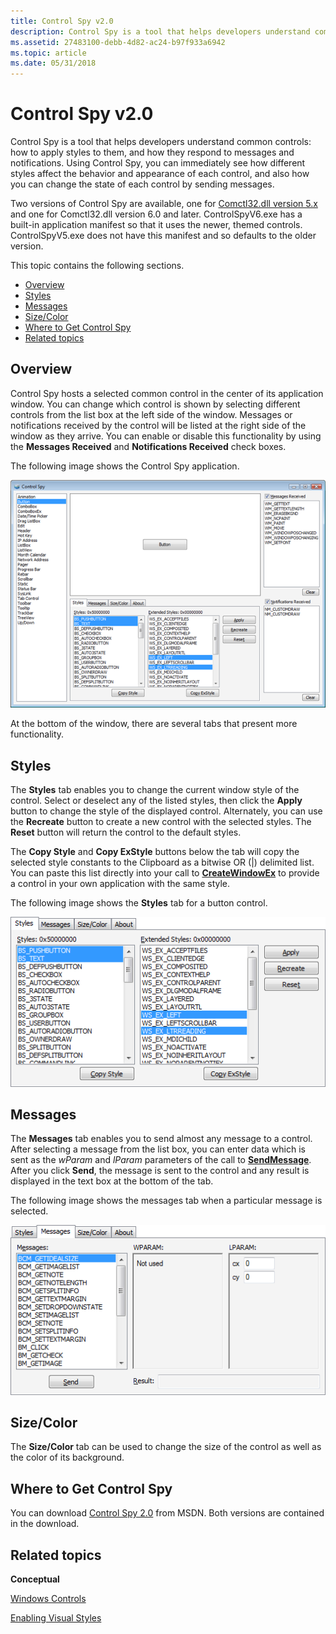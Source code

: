 ```yaml
---
title: Control Spy v2.0
description: Control Spy is a tool that helps developers understand common controls how to apply styles to them, and how they respond to messages and notifications.
ms.assetid: 27483100-debb-4d82-ac24-b97f933a6942
ms.topic: article
ms.date: 05/31/2018
---
```


# Control Spy v2.0

Control Spy is a tool that helps developers understand common controls: how to apply styles to them, and how they respond to messages and notifications. Using Control Spy, you can immediately see how different styles affect the behavior and appearance of each control, and also how you can change the state of each control by sending messages.

Two versions of Control Spy are available, one for [Comctl32.dll version 5.x](common-control-versions.md) and one for Comctl32.dll version 6.0 and later. ControlSpyV6.exe has a built-in application manifest so that it uses the newer, themed controls. ControlSpyV5.exe does not have this manifest and so defaults to the older version.

This topic contains the following sections.

-   [Overview](#overview)
-   [Styles](#styles)
-   [Messages](#messages)
-   [Size/Color](#sizecolor)
-   [Where to Get Control Spy](#where-to-get-control-spy)
-   [Related topics](#related-topics)

## Overview

Control Spy hosts a selected common control in the center of its application window. You can change which control is shown by selecting different controls from the list box at the left side of the window. Messages or notifications received by the control will be listed at the right side of the window as they arrive. You can enable or disable this functionality by using the **Messages Received** and **Notifications Received** check boxes.

The following image shows the Control Spy application.

![control spy window](images/controlspy-main.png)

At the bottom of the window, there are several tabs that present more functionality.

## Styles

The **Styles** tab enables you to change the current window style of the control. Select or deselect any of the listed styles, then click the **Apply** button to change the style of the displayed control. Alternately, you can use the **Recreate** button to create a new control with the selected styles. The **Reset** button will return the control to the default styles.

The **Copy Style** and **Copy ExStyle** buttons below the tab will copy the selected style constants to the Clipboard as a bitwise OR (\|) delimited list. You can paste this list directly into your call to [**CreateWindowEx**](https://msdn.microsoft.com/library/windows/desktop/ms632680) to provide a control in your own application with the same style.

The following image shows the **Styles** tab for a button control.

![control spy styles tab](images/controlspy-styles.png)

## Messages

The **Messages** tab enables you to send almost any message to a control. After selecting a message from the list box, you can enter data which is sent as the *wParam* and *lParam* parameters of the call to [**SendMessage**](https://msdn.microsoft.com/library/windows/desktop/ms644950). After you click **Send**, the message is sent to the control and any result is displayed in the text box at the bottom of the tab.

The following image shows the messages tab when a particular message is selected.

![control spy messages tab](images/controlspy-messages.png)

## Size/Color

The **Size/Color** tab can be used to change the size of the control as well as the color of its background.

## Where to Get Control Spy

You can download [Control Spy 2.0](https://go.microsoft.com/fwlink/p/?linkid=198349) from MSDN. Both versions are contained in the download.

## Related topics

<dl> <dt>

**Conceptual**
</dt> <dt>

[Windows Controls](window-controls.md)
</dt> <dt>

[Enabling Visual Styles](cookbook-overview.md)
</dt> </dl>

 

 




